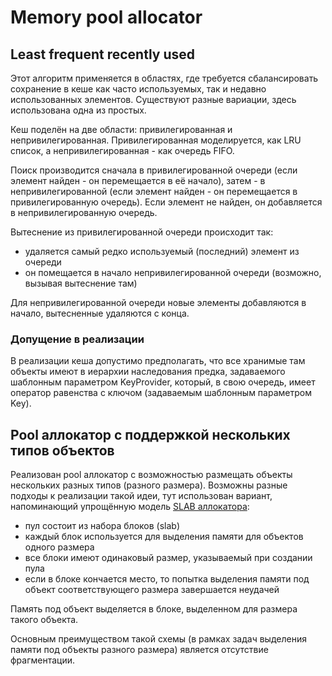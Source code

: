 # Memory pool allocator

## Least frequent recently used

Этот алгоритм применяется в областях, где требуется сбалансировать сохранение в кеше как часто используемых, так и недавно использованных элементов. Существуют разные вариации, здесь использована одна из простых.

Кеш поделён на две области: привилегированная и непривилегированная. Привилегированная моделируется, как LRU список, а непривилегированная - как очередь FIFO.

Поиск производится сначала в привилегированной очереди (если элемент найден - он перемещается в её начало), затем - в непривилегированной (если элемент найден - он перемещается в привилегированную очередь).
Если элемент не найден, он добавляется в непривилегированную очередь.

Вытеснение из привилегированной очереди происходит так:
* удаляется самый редко используемый (последний) элемент из очереди
* он помещается в начало непривилегированной очереди (возможно, вызывая вытеснение там)

Для непривилегированной очереди новые элементы добавляются в начало, вытесненные удаляются с конца.

### Допущение в реализации
В реализации кеша допустимо предполагать, что все хранимые там объекты имеют в иерархии наследования предка, задаваемого шаблонным параметром KeyProvider,
который, в свою очередь, имеет оператор равенства с ключом (задаваемым шаблонным параметром Key).

## Pool аллокатор с поддержкой нескольких типов объектов

Реализован pool аллокатор с возможностью размещать объекты нескольких разных типов (разного размера).
Возможны разные подходы к реализации такой идеи, тут использован вариант, напоминающий упрощённую модель [SLAB
аллокатора](https://en.wikipedia.org/wiki/Slab_allocation):
* пул состоит из набора блоков (slab)
* каждый блок используется для выделения памяти для объектов одного размера
* все блоки имеют одинаковый размер, указываемый при создании пула
* если в блоке кончается место, то попытка выделения памяти под объект соответствующего размера завершается неудачей

Память под объект выделяется в блоке, выделенном для размера такого объекта.

Основным преимуществом такой схемы (в рамках задач выделения памяти под объекты разного размера) является отсутствие фрагментации. 
